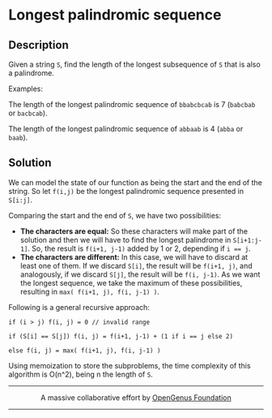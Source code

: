 # Longest palindromic sequence

## Description

Given a string `S`, find the length of the longest subsequence of `S` that is also a palindrome.

Examples:

The length of the longest palindromic sequence of `bbabcbcab` is 7 (`babcbab` or `bacbcab`).

The length of the longest palindromic sequence of `abbaab` is 4 (`abba` or `baab`).

## Solution

We can model the state of our function as being the start and the end of the string.
So let `f(i,j)` be the longest palindromic sequence presented in `S[i:j]`.

Comparing the start and the end of `S`, we have two possibilities:

- **The characters are equal:**
So these characters will make part of the solution and then we
will have to find the longest palindrome in `S[i+1:j-1]`. So,
the result is `f(i+1, j-1)` added by 1 or 2, depending if `i == j`.
- **The characters are different:**
In this case, we will have to discard at least one of them.
If we discard `S[i]`, the result will be `f(i+1, j)`, and
analogously, if we discard `S[j]`, the result will be `f(i, j-1)`.
As we want the longest sequence, we take the maximum of these
possibilities, resulting in `max( f(i+1, j), f(i, j-1) )`.

Following is a general recursive approach:

```
if (i > j) f(i, j) = 0 // invalid range

if (S[i] == S[j]) f(i, j) = f(i+1, j-1) + (1 if i == j else 2)

else f(i, j) = max( f(i+1, j), f(i, j-1) )
```

Using memoization to store the subproblems, the time complexity of this algorithm is O(n^2), being n the length of `S`.

---

<p align="center">
  A massive collaborative effort by <a href=https://github.com/OpenGenus/cosmos>OpenGenus Foundation</a>
</p>

---
